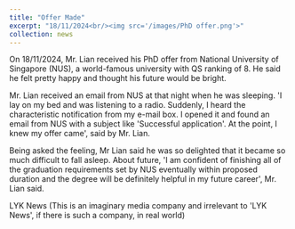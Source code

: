 ```yaml
---
title: "Offer Made"
excerpt: "18/11/2024<br/><img src='/images/PhD offer.png'>"
collection: news
---
```

On 18/11/2024, Mr. Lian received his PhD offer from National University of Singapore (NUS), a world-famous university with QS ranking of 8. He said he felt pretty happy and thought his future would be bright.

Mr. Lian received an email from NUS at that night when he was sleeping. 'I lay on my bed and was listening to a radio. Suddenly, I heard the characteristic notification from my e-mail box. I opened it and found an email from NUS with a subject like 'Successful application'. At the point, I knew my offer came', said by Mr. Lian.

Being asked the feeling, Mr Lian said he was so delighted that it became so much difficult to fall asleep. About future, 'I am confident of finishing all of the graduation requirements set by NUS eventually within proposed duration and the degree will be definitely helpful in my future career', Mr. Lian said.

LYK News (This is an imaginary media company and irrelevant to 'LYK News', if there is such a company, in real world)

